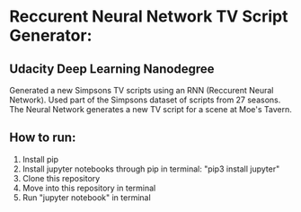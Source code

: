 # Reccurent Neural Network TV Script Generator:
## Udacity Deep Learning Nanodegree
Generated a new Simpsons TV scripts using an RNN (Reccurent Neural Network). Used part of the Simpsons dataset of scripts from 27 seasons. The Neural Network generates a new TV script for a scene at Moe's Tavern.
## How to run:
1) Install pip
2) Install jupyter notebooks through pip in terminal: "pip3 install jupyter"
3) Clone this repository
4) Move into this repository in terminal
5) Run "jupyter notebook" in terminal

